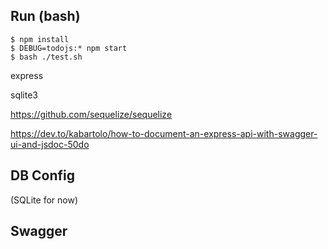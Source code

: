 ## Run (bash)

    $ npm install
    $ DEBUG=todojs:* npm start
    $ bash ./test.sh


express

sqlite3

https://github.com/sequelize/sequelize

https://dev.to/kabartolo/how-to-document-an-express-api-with-swagger-ui-and-jsdoc-50do

## DB Config

(SQLite for now)

## Swagger

